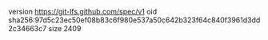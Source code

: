 version https://git-lfs.github.com/spec/v1
oid sha256:97d5c23ec50ef08b83c6f980e537a50c642b323f64c840f3961d3dd2c34663c7
size 2409
